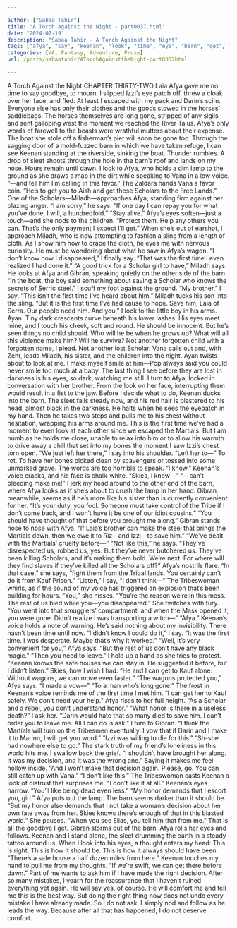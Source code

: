 ```yaml
---

author: ["Sabaa Tahir"]
title: "A Torch Against the Night - part0037.html"
date: "2024-07-19"
description: "Sabaa Tahir - A Torch Against the Night"
tags: ["afya", "say", "keenan", "look", "time", "eye", "barn", "get", "scholar", "make", "first", "u", "voice", "hand", "know", "gibran", "like", "see", "hold", "child", "miladh", "even", "martial", "decision", "laia"]
categories: [YA, Fantasy, Adventure, Prose]
url: /posts/sabaatahir/ATorchAgainsttheNight-part0037html

---
```



A Torch Against the Night
CHAPTER THIRTY-TWO
Laia
Afya gave me no time to say goodbye, to mourn. I slipped Izzi’s eye patch off, threw a cloak over her face, and fled. At least I escaped with my pack and Darin’s scim. Everyone else has only their clothes and the goods stowed in the horses’ saddlebags.
The horses themselves are long gone, stripped of any sigils and sent galloping west the moment we reached the River Taius. Afya’s only words of farewell to the beasts were wrathful mutters about their expense.
The boat she stole off a fisherman’s pier will soon be gone too. Through the sagging door of a mold-fuzzed barn in which we have taken refuge, I can see Keenan standing at the riverside, sinking the boat.
Thunder rumbles. A drop of sleet shoots through the hole in the barn’s roof and lands on my nose. Hours remain until dawn.
I look to Afya, who holds a dim lamp to the ground as she draws a map in the dirt while speaking to Vana in a low voice.
“—and tell him I’m calling in this favor.” The Zaldara hands Vana a favor coin. “He’s to get you to Aish and get these Scholars to the Free Lands.”
One of the Scholars—Miladh—approaches Afya, standing firm against her blazing anger.
“I am sorry,” he says. “If one day I can repay you for what you’ve done, I will, a hundredfold.”
“Stay alive.” Afya’s eyes soften—just a touch—and she nods to the children. “Protect them. Help any others you can. That’s the only payment I expect I’ll get.”
When she’s out of earshot, I approach Miladh, who is now attempting to fashion a sling from a length of cloth. As I show him how to drape the cloth, he eyes me with nervous curiosity. He must be wondering about what he saw in Afya’s wagon.
“I don’t know how I disappeared,” I finally say. “That was the first time I even realized I had done it.”
“A good trick for a Scholar girl to have,” Miladh says. He looks at Afya and Gibran, speaking quietly on the other side of the barn. “In the boat, the boy said something about saving a Scholar who knows the secrets of Serric steel.”
I scuff my foot against the ground. “My brother,” I say.
“This isn’t the first time I’ve heard about him.” Miladh tucks his son into the sling. “But it is the first time I’ve had cause to hope. Save him, Laia of Serra. Our people need him. And you.”
I look to the little boy in his arms. Ayan. Tiny dark crescents curve beneath his lower lashes. His eyes meet mine, and I touch his cheek, soft and round. He should be innocent. But he’s seen things no child should. Who will he be when he grows up? What will all this violence make him? Will he survive? Not another forgotten child with a forgotten name, I plead. Not another lost Scholar.
Vana calls out and, with Zehr, leads Miladh, his sister, and the children into the night. Ayan twists about to look at me. I make myself smile at him—Pop always said you could never smile too much at a baby. The last thing I see before they are lost in darkness is his eyes, so dark, watching me still.
I turn to Afya, locked in conversation with her brother. From the look on her face, interrupting them would result in a fist to the jaw.
Before I decide what to do, Keenan ducks into the barn. The sleet falls steady now, and his red hair is plastered to his head, almost black in the darkness.
He halts when he sees the eyepatch in my hand. Then he takes two steps and pulls me to his chest without hesitation, wrapping his arms around me. This is the first time we’ve had a moment to even look at each other since we escaped the Martials. But I am numb as he holds me close, unable to relax into him or to allow his warmth to drive away a chill that set into my bones the moment I saw Izzi’s chest torn open.
“We just left her there,” I say into his shoulder. “Left her to—” To rot. To have her bones picked clean by scavengers or tossed into some unmarked grave. The words are too horrible to speak.
“I know.” Keenan’s voice cracks, and his face is chalk-white. “Skies, I know—”
“—can’t bleeding make me!”
I jerk my head around to the other end of the barn, where Afya looks as if she’s about to crush the lamp in her hand. Gibran, meanwhile, seems as if he’s more like his sister than is currently convenient for her.
“It’s your duty, you fool. Someone must take control of the Tribe if I don’t come back, and I won’t have it be one of our idiot cousins.”
“You should have thought of that before you brought me along.” Gibran stands nose to nose with Afya. “If Laia’s brother can make the steel that brings the Martials down, then we owe it to Riz—and Izzi—to save him.”
“We’ve dealt with the Martials’ cruelty before—”
“Not like this,” he says. “They’ve disrespected us, robbed us, yes. But they’ve never butchered us. They’ve been killing Scholars, and it’s making them bold. We’re next. For where will they find slaves if they’ve killed all the Scholars off?”
Afya’s nostrils flare. “In that case,” she says, “fight them from the Tribal lands. You certainly can’t do it from Kauf Prison.”
“Listen,” I say, “I don’t think—”
The Tribeswoman whirls, as if the sound of my voice has triggered an explosion that’s been building for hours. “You,” she hisses. “You’re the reason we’re in this mess. The rest of us bled while you—you disappeared.” She twitches with fury. “You went into that smugglers’ compartment, and when the Mask opened it, you were gone. Didn’t realize I was transporting a witch—”
“Afya.” Keenan’s voice holds a note of warning. He’s said nothing about my invisibility. There hasn’t been time until now.
“I didn’t know I could do it,” I say. “It was the first time. I was desperate. Maybe that’s why it worked.”
“Well, it’s very convenient for you,” Afya says. “But the rest of us don’t have any black magic.”
“Then you need to leave.” I hold up a hand as she tries to protest. “Keenan knows the safe houses we can stay in. He suggested it before, but I didn’t listen.” Skies, how I wish I had. “He and I can get to Kauf alone. Without wagons, we can move even faster.”
“The wagons protected you,” Afya says. “I made a vow—”
“To a man who’s long gone.” The frost in Keenan’s voice reminds me of the first time I met him. “I can get her to Kauf safely. We don’t need your help.”
Afya rises to her full height. “As a Scholar and a rebel, you don’t understand honor.”
“What honor is there in a useless death?” I ask her. “Darin would hate that so many died to save him. I can’t order you to leave me. All I can do is ask.” I turn to Gibran. “I think the Martials will turn on the Tribesmen eventually. I vow that if Darin and I make it to Marinn, I will get you word.”
“Izzi was willing to die for this.”
“Sh-she had nowhere else to go.” The stark truth of my friend’s loneliness in this world hits me. I swallow back the grief. “I shouldn’t have brought her along. It was my decision, and it was the wrong one.” Saying it makes me feel hollow inside. “And I won’t make that decision again. Please, go. You can still catch up with Vana.”
“I don’t like this.” The Tribeswoman casts Keenan a look of distrust that surprises me. “I don’t like it at all.”
Keenan’s eyes narrow. “You’ll like being dead even less.”
“My honor demands that I escort you, girl.” Afya puts out the lamp. The barn seems darker than it should be. “But my honor also demands that I not take a woman’s decision about her own fate away from her. Skies knows there’s enough of that in this blasted world.” She pauses. “When you see Elias, you tell him that from me.”
That is all the goodbye I get. Gibran storms out of the barn. Afya rolls her eyes and follows.
Keenan and I stand alone, the sleet drumming the earth in a steady tattoo around us. When I look into his eyes, a thought enters my head: This is right. This is how it should be. This is how it always should have been.
“There’s a safe house a half dozen miles from here.” Keenan touches my hand to pull me from my thoughts. “If we’re swift, we can get there before dawn.”
Part of me wants to ask him if I have made the right decision. After so many mistakes, I yearn for the reassurance that I haven’t ruined everything yet again.
He will say yes, of course. He will comfort me and tell me this is the best way. But doing the right thing now does not undo every mistake I have already made.
So I do not ask. I simply nod and follow as he leads the way. Because after all that has happened, I do not deserve comfort.
